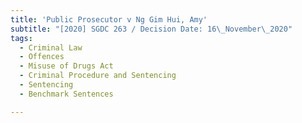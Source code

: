 ```yaml
---
title: 'Public Prosecutor v Ng Gim Hui, Amy'
subtitle: "[2020] SGDC 263 / Decision Date: 16\_November\_2020"
tags:
  - Criminal Law
  - Offences
  - Misuse of Drugs Act
  - Criminal Procedure and Sentencing
  - Sentencing
  - Benchmark Sentences

---
```

